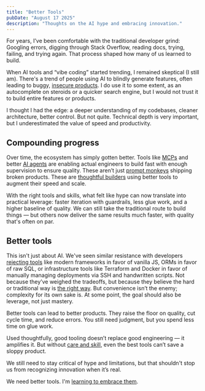 ```yaml
---
title: "Better Tools"
pubDate: "August 17 2025"
description: "Thoughts on the AI hype and embracing innovation."
---
```


For years, I’ve been comfortable with the traditional developer grind: Googling errors, digging through Stack Overflow, reading docs, trying, failing, and trying again. That process shaped how many of us learned to build.

When AI tools and “vibe coding” started trending, I remained skeptical (I still am). There's a trend of people using AI to blindly generate features, often leading to buggy, [insecure products](https://www.reddit.com/r/LocalLLaMA/comments/1jdpt2t/when_vibe_coding_no_longer_vibes_back/). I do use it to some extent, as an autocomplete on steroids or a quicker search engine, but I would not trust it to build entire features or products.

I thought I had the edge: a deeper understanding of my codebases, cleaner architecture, better control. But not quite. Technical depth is very important, but I underestimated the value of speed and productivity.

## Compounding progress

Over time, the ecosystem has simply gotten better. Tools like [MCPs](https://modelcontextprotocol.io/introduction) and better [AI agents](https://leerob.com/agents) are enabling actual engineers to build fast with enough supervision to ensure quality. These aren’t just [prompt monkeys](https://epium.com/blog/were-raising-prompt-monkeys-not-engineers/) shipping broken products. These are [thoughtful builders](https://spiess.dev/blog/how-i-use-claude-code) using better tools to augment their speed and scale.

With the right tools and skills, what felt like hype can now translate into practical leverage: faster iteration with guardrails, less glue work, and a higher baseline of quality. We can still take the traditional route to build things — but others now deliver the same results much faster, with quality that's often on par.

## Better tools

This isn't just about AI. We've seen similar resistance with developers [rejecting tools](https://www.reddit.com/r/ExperiencedDevs/comments/1ltjgup/teams_refusing_to_use_modern_tools/) like modern frameworks in favor of vanilla JS, ORMs in favor of raw SQL, or infrastructure tools like Terraform and Docker in favor of manually managing deployments via SSH and handwritten scripts. Not because they’ve weighed the tradeoffs, but because they believe the hard or traditional way is [the right way](https://www.gapingvoid.com/the-right-way-is-the-hard-way/). But convenience isn’t the enemy; complexity for its own sake is. At some point, the goal should also be leverage, not just mastery.

Better tools can lead to better products. They raise the floor on quality, cut cycle time, and reduce errors. You still need judgment, but you spend less time on glue work.

Used thoughtfully, good tooling doesn’t replace good engineering — it amplifies it. But without [care and skill](https://linear.app/now/why-is-quality-so-rare), even the best tools can’t save a sloppy product.

We still need to stay critical of hype and limitations, but that shouldn't stop us from recognizing innovation when it’s real.

We need better tools. I'm [learning to embrace them](https://zed.dev/agentic-engineering).
